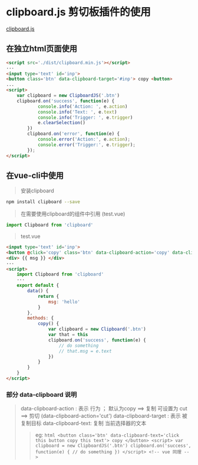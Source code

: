 # clipboard.js 剪切板插件的使用

[clipboard.js](https://clipboardjs.com/)

## 在独立html页面使用

``` html
<script src='./dist/clipboard.min.js'></script>
···
<input type='text' id='inp'>
<button class='btn' data-clipboard-target='#inp'> copy <button>
...
<script>
    var clipboard = new ClipboardJS('.btn')
    clipboard.on('success', function(e) {
            console.info('Action: ', e.action)
            console.info('Text: ', e.text)
            console.info('Trigger: ', e.trigger)
            e.clearSelection()
        })
        clipboard.on('error', function(e) {
            console.error('Action:', e.action);
            console.error('Trigger:', e.trigger);
        });
</script>
```

## 在vue-cli中使用

> 安装clipboard

``` bash
npm install clipboard --save
```

> 在需要使用clipboard的组件中引用 (test.vue)

``` js
import Clipboard from 'clipboard'
```

> test.vue
``` html
<input type='text' id='inp'>
<button @click='copy' class='btn' data-clipboard-action='copy' data-clipboard-target='#inp'></button>
<div> {{ msg }} </div>
···
<script>
    import Clipboard from 'clipboard'
    ···
    export default {
        data() {
            return {
                msg: 'hello'
            }
        },
        methods: {
            copy() {
                var clipboard = new Clipboard('.btn')
                var that = this
                clipboard.on('success', function(e) {
                    // do something
                    // that.msg = e.text
                })
            }
        }
    }
</script>
```

### 部分 data-clipboard 说明

> data-clipboard-action : 表示 行为 ； 默认为copy ==> 复制  可设置为 cut ==> 剪切 (data-clipboard-action='cut')
> data-clipboard-target : 表示 被复制目标
> data-clipboard-text: 复制 当前选择器的文本
>> eg:
    ``` html
    <button class='btn' data-clipboard-text='click this button copy this text'> copy </button>
    <script>
        var clipboard = new ClipboardJS('.btn')
        clipboard.on('success', function(e) {
            // do something
        })
    </script>
    <!-- vue 同理 -->
    ```